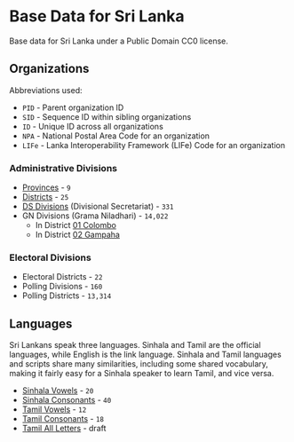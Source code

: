 # Base Data for Sri Lanka

Base data for Sri Lanka under a Public Domain CC0 license.

## Organizations

Abbreviations used:
* `PID` - Parent organization ID
* `SID` - Sequence ID within sibling organizations
* `ID` - Unique ID across all organizations
* `NPA` - National Postal Area Code for an organization
* `LIFe` - Lanka Interoperability Framework (LIFe) Code for an organization

### Administrative Divisions

* [Provinces](admin/L1-PROVINCES.csv) - `9`
* [Districts](admin/L2-DISTRICTS.csv) - `25`
* [DS Divisions](admin/L3-DS_DIVISIONS.csv) (Divisional Secretariat) - `331`
* GN Divisions (Grama Niladhari) - `14,022`
  + In District [01 Colombo](admin/L4-S01-COLOMBO.csv)
  + In District [02 Gampaha](admin/L4-S02-GAMPAHA.csv)

### Electoral Divisions

* Electoral Districts - `22`
* Polling Divisions - `160`
* Polling Districts - `13,314`

## Languages

Sri Lankans speak three languages. Sinhala and Tamil are the official languages, 
while English is the link language. Sinhala and Tamil languages and scripts share 
many similarities, including some shared vocabulary, making it fairly easy for a 
Sinhala speaker to learn Tamil, and vice versa.

* [Sinhala Vowels](lang/sinhala-vowels.csv) - `20`
* [Sinhala Consonants](lang/sinhala-consonants.csv) - `40`
* [Tamil Vowels](lang/tamil-vowels.csv) - `12`
* [Tamil Consonants](lang/tamil-consonants.csv) - `18`
* [Tamil All Letters](lang/tamil-all-letters.csv) - draft
